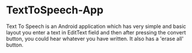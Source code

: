 # TextToSpeech-App

Text To Speech is an Android application which has very simple and basic layout you enter a text in EditText field and then after pressing the convert button, you could hear whatever you have written. It also has a 'erase all' button.
